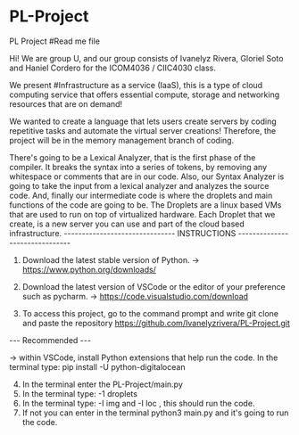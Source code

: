 # PL-Project
PL Project 
#Read me file

Hi! We are group U, and our group consists of Ivanelyz Rivera, Gloriel Soto and Haniel Cordero for the  ICOM4036 / CIIC4030 class. 

We present #Infrastructure as a service (IaaS), this is a type of cloud computing service that offers essential compute, storage and networking resources that are on demand! 

We wanted to create a language that lets users create servers by coding repetitive tasks and automate the virtual server creations! Therefore, the project will be in the memory management branch of coding.

There's going to be a Lexical Analyzer, that is the first phase of the compiler. It breaks the syntax into a series of tokens, by removing any whitespace or comments that are in our code. 
Also, our Syntax Analyzer is going to take the input from a lexical analyzer and analyzes the source code. 
And, finally our intermediate code is where the droplets and main functions of the code are going to be.
The Droplets are a linux based VMs that are used to run on top of virtualized hardware.
Each Droplet that we create, is a new server you can use and part of the cloud based infrastructure.
------------------------------- INSTRUCTIONS -------------------------------

1. Download the latest stable version of Python. 
-> https://www.python.org/downloads/ 
 
2. Download the latest version of VSCode or the editor of your preference such as pycharm. 
-> https://code.visualstudio.com/download

3. To access this project, go to the command prompt and write git clone and paste the repository https://github.com/Ivanelyzrivera/PL-Project.git

--- Recommended ---

-> within VSCode, install Python extensions that help run the code. 
In the terminal type: pip install -U python-digitalocean

4. In the terminal enter the PL-Project/main.py
5. In the terminal type: -1 droplets 
6. In the terminal type: -I img and -I loc , this should run the code. 
7. If not you can enter in the terminal python3 main.py and it's going to run the code. 
